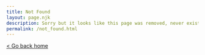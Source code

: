 ```yaml
---
title: Not Found
layout: page.njk
description: Sorry but it looks like this page was removed, never existed or the url was typed incorrectly. (or i'm probably procrastinating to create this page :b)
permalink: /not_found.html
---
```


[< Go back home](/)

